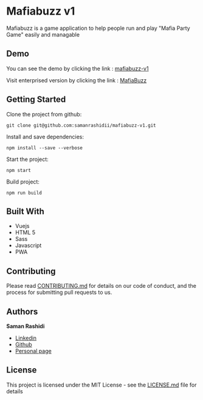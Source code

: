 # Mafiabuzz v1

Mafiabuzz is a game application to help people run and play "Mafia Party Game" easily and managable

## Demo

You can see the demo by clicking the link : [mafiabuzz-v1](https://mafiabuzz.netlify.com)

Visit enterprised version by clicking the link  : [MafiaBuzz](https://mafiabuzz.app)

## Getting Started

Clone the project from github:

```
git clone git@github.com:samanrashidii/mafiabuzz-v1.git
```

Install and save dependencies:

```
npm install --save --verbose
```

Start the project:

```
npm start
```

Build project:

```
npm run build
```

## Built With

* Vuejs
* HTML 5
* Sass
* Javascript
* PWA

## Contributing

Please read [CONTRIBUTING.md](https://gist.github.com/PurpleBooth/b24679402957c63ec426) for details on our code of conduct, and the process for submitting pull requests to us.

## Authors

**Saman Rashidi**

- [Linkedin](https://www.linkedin.com/in/samanrashidii)
- [Github](https://github.com/samanrashidii)
- [Personal page](http://samanrashidi.com)

## License

This project is licensed under the MIT License - see the [LICENSE.md](LICENSE.md) file for details

